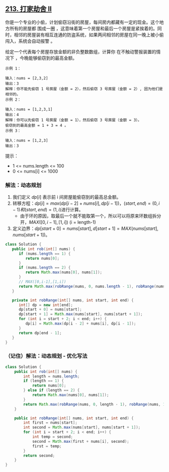 ## [213. 打家劫舍 II](https://leetcode.cn/problems/house-robber-ii/description/)

你是一个专业的小偷，计划偷窃沿街的房屋，每间房内都藏有一定的现金。这个地方所有的房屋都 围成一圈 ，这意味着第一个房屋和最后一个房屋是紧挨着的。同时，相邻的房屋装有相互连通的防盗系统，如果两间相邻的房屋在同一晚上被小偷闯入，系统会自动报警 。

给定一个代表每个房屋存放金额的非负整数数组，计算你 在不触动警报装置的情况下 ，今晚能够偷窃到的最高金额。


````
示例 1：

输入：nums = [2,3,2]
输出：3
解释：你不能先偷窃 1 号房屋（金额 = 2），然后偷窃 3 号房屋（金额 = 2）, 因为他们是相邻的。
示例 2：

输入：nums = [1,2,3,1]
输出：4
解释：你可以先偷窃 1 号房屋（金额 = 1），然后偷窃 3 号房屋（金额 = 3）。
偷窃到的最高金额 = 1 + 3 = 4 。
示例 3：

输入：nums = [1,2,3]
输出：3
````

提示：

- 1 <= nums.length <= 100
- 0 <= nums[i] <= 1000

### 解法：动态规划
1. 我们定义 $dp[i]$ 表示前 i 间房屋能偷窃到的最高总金额。
2. 转移方程：$dp[i]=max(dp[i−2]+nums[i],dp[i−1])$，$(start,end)=(0,i-1)和(start,end)=(1,i)$进行计算。
   - 由于环的原因，取最后一个就不能取第一个，所以可以将原来环数组拆分开，$MAX([0,i-1],[1,i])$ (i = length-1)
3. 定义边界：$dp[start + 0]=nums[start], d[start + 1] = MAX(nums[start],nums[start + 1])$。

````java
class Solution {
   public int rob(int[] nums) {
      if (nums.length == 1) {
         return nums[0];
      }
      if (nums.length == 2) {
         return Math.max(nums[0], nums[1]);
      }
      // MAX([0,i-1],[1,i])
      return Math.max(robRange(nums, 0, nums.length - 1), robRange(nums, 1, nums.length));
   }

   private int robRange(int[] nums, int start, int end) {
      int[] dp = new int[end];
      dp[start + 0] = nums[start];
      dp[start + 1] = Math.max(nums[start], nums[start + 1]);
      for (int i = start + 2; i < end; i++) {
         dp[i] = Math.max(dp[i - 2] + nums[i], dp[i - 1]);
      }
      return dp[end - 1];
   }
}
````

### （记住）解法：动态规划 - 优化写法
````java
class Solution {
    public int rob(int[] nums) {
        int length = nums.length;
        if (length == 1) {
            return nums[0];
        } else if (length == 2) {
            return Math.max(nums[0], nums[1]);
        }
        return Math.max(robRange(nums, 0, length - 1), robRange(nums, 1, length));
    }

    public int robRange(int[] nums, int start, int end) {
        int first = nums[start];
        int second = Math.max(nums[start], nums[start + 1]);
        for (int i = start + 2; i < end; i++) {
            int temp = second;
            second = Math.max(first + nums[i], second);
            first = temp;
        }
        return second;
    }
}
````